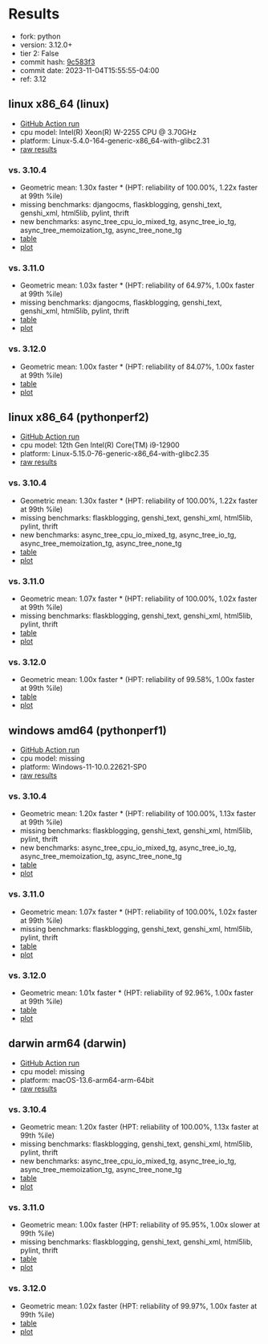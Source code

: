 # Results

- fork: python
- version: 3.12.0+
- tier 2: False
- commit hash: [9c583f3](https://github.com/python/cpython/commit/9c583f3)
- commit date: 2023-11-04T15:55:55-04:00
- ref: 3.12

## linux x86_64 (linux)

- [GitHub Action run](https://github.com/faster-cpython/benchmarking/actions/runs/6758056367)
- cpu model: Intel(R) Xeon(R) W-2255 CPU @ 3.70GHz
- platform: Linux-5.4.0-164-generic-x86_64-with-glibc2.31
- [raw results](bm-20231104-linux-x86_64-python-3.12-3.12.0%2B-9c583f3.json)

### vs. 3.10.4

- Geometric mean: 1.30x faster \* (HPT: reliability of 100.00%, 1.22x faster at 99th %ile)
- missing benchmarks: djangocms, flaskblogging, genshi_text, genshi_xml, html5lib, pylint, thrift
- new benchmarks: async_tree_cpu_io_mixed_tg, async_tree_io_tg, async_tree_memoization_tg, async_tree_none_tg
- [table](bm-20231104-linux-x86_64-python-3.12-3.12.0%2B-9c583f3-vs-3.10.4.md)
- [plot](bm-20231104-linux-x86_64-python-3.12-3.12.0%2B-9c583f3-vs-3.10.4.png)

### vs. 3.11.0

- Geometric mean: 1.03x faster \* (HPT: reliability of 64.97%, 1.00x faster at 99th %ile)
- missing benchmarks: djangocms, flaskblogging, genshi_text, genshi_xml, html5lib, pylint, thrift
- [table](bm-20231104-linux-x86_64-python-3.12-3.12.0%2B-9c583f3-vs-3.11.0.md)
- [plot](bm-20231104-linux-x86_64-python-3.12-3.12.0%2B-9c583f3-vs-3.11.0.png)

### vs. 3.12.0

- Geometric mean: 1.00x faster \* (HPT: reliability of 84.07%, 1.00x faster at 99th %ile)
- [table](bm-20231104-linux-x86_64-python-3.12-3.12.0%2B-9c583f3-vs-3.12.0.md)
- [plot](bm-20231104-linux-x86_64-python-3.12-3.12.0%2B-9c583f3-vs-3.12.0.png)

## linux x86_64 (pythonperf2)

- [GitHub Action run](https://github.com/faster-cpython/benchmarking/actions/runs/6758056367)
- cpu model: 12th Gen Intel(R) Core(TM) i9-12900
- platform: Linux-5.15.0-76-generic-x86_64-with-glibc2.35
- [raw results](bm-20231104-pythonperf2-x86_64-python-3.12-3.12.0%2B-9c583f3.json)

### vs. 3.10.4

- Geometric mean: 1.30x faster \* (HPT: reliability of 100.00%, 1.22x faster at 99th %ile)
- missing benchmarks: flaskblogging, genshi_text, genshi_xml, html5lib, pylint, thrift
- new benchmarks: async_tree_cpu_io_mixed_tg, async_tree_io_tg, async_tree_memoization_tg, async_tree_none_tg
- [table](bm-20231104-pythonperf2-x86_64-python-3.12-3.12.0%2B-9c583f3-vs-3.10.4.md)
- [plot](bm-20231104-pythonperf2-x86_64-python-3.12-3.12.0%2B-9c583f3-vs-3.10.4.png)

### vs. 3.11.0

- Geometric mean: 1.07x faster \* (HPT: reliability of 100.00%, 1.02x faster at 99th %ile)
- missing benchmarks: flaskblogging, genshi_text, genshi_xml, html5lib, pylint, thrift
- [table](bm-20231104-pythonperf2-x86_64-python-3.12-3.12.0%2B-9c583f3-vs-3.11.0.md)
- [plot](bm-20231104-pythonperf2-x86_64-python-3.12-3.12.0%2B-9c583f3-vs-3.11.0.png)

### vs. 3.12.0

- Geometric mean: 1.00x faster \* (HPT: reliability of 99.58%, 1.00x faster at 99th %ile)
- [table](bm-20231104-pythonperf2-x86_64-python-3.12-3.12.0%2B-9c583f3-vs-3.12.0.md)
- [plot](bm-20231104-pythonperf2-x86_64-python-3.12-3.12.0%2B-9c583f3-vs-3.12.0.png)

## windows amd64 (pythonperf1)

- [GitHub Action run](https://github.com/faster-cpython/benchmarking/actions/runs/6758056367)
- cpu model: missing
- platform: Windows-11-10.0.22621-SP0
- [raw results](bm-20231104-pythonperf1-amd64-python-3.12-3.12.0%2B-9c583f3.json)

### vs. 3.10.4

- Geometric mean: 1.20x faster \* (HPT: reliability of 100.00%, 1.13x faster at 99th %ile)
- missing benchmarks: flaskblogging, genshi_text, genshi_xml, html5lib, pylint, thrift
- new benchmarks: async_tree_cpu_io_mixed_tg, async_tree_io_tg, async_tree_memoization_tg, async_tree_none_tg
- [table](bm-20231104-pythonperf1-amd64-python-3.12-3.12.0%2B-9c583f3-vs-3.10.4.md)
- [plot](bm-20231104-pythonperf1-amd64-python-3.12-3.12.0%2B-9c583f3-vs-3.10.4.png)

### vs. 3.11.0

- Geometric mean: 1.07x faster \* (HPT: reliability of 100.00%, 1.02x faster at 99th %ile)
- missing benchmarks: flaskblogging, genshi_text, genshi_xml, html5lib, pylint, thrift
- [table](bm-20231104-pythonperf1-amd64-python-3.12-3.12.0%2B-9c583f3-vs-3.11.0.md)
- [plot](bm-20231104-pythonperf1-amd64-python-3.12-3.12.0%2B-9c583f3-vs-3.11.0.png)

### vs. 3.12.0

- Geometric mean: 1.01x faster \* (HPT: reliability of 92.96%, 1.00x faster at 99th %ile)
- [table](bm-20231104-pythonperf1-amd64-python-3.12-3.12.0%2B-9c583f3-vs-3.12.0.md)
- [plot](bm-20231104-pythonperf1-amd64-python-3.12-3.12.0%2B-9c583f3-vs-3.12.0.png)

## darwin arm64 (darwin)

- [GitHub Action run](https://github.com/faster-cpython/benchmarking/actions/runs/6758056367)
- cpu model: missing
- platform: macOS-13.6-arm64-arm-64bit
- [raw results](bm-20231104-darwin-arm64-python-3.12-3.12.0%2B-9c583f3.json)

### vs. 3.10.4

- Geometric mean: 1.20x faster (HPT: reliability of 100.00%, 1.13x faster at 99th %ile)
- missing benchmarks: flaskblogging, genshi_text, genshi_xml, html5lib, pylint, thrift
- new benchmarks: async_tree_cpu_io_mixed_tg, async_tree_io_tg, async_tree_memoization_tg, async_tree_none_tg
- [table](bm-20231104-darwin-arm64-python-3.12-3.12.0%2B-9c583f3-vs-3.10.4.md)
- [plot](bm-20231104-darwin-arm64-python-3.12-3.12.0%2B-9c583f3-vs-3.10.4.png)

### vs. 3.11.0

- Geometric mean: 1.00x faster (HPT: reliability of 95.95%, 1.00x slower at 99th %ile)
- missing benchmarks: flaskblogging, genshi_text, genshi_xml, html5lib, pylint, thrift
- [table](bm-20231104-darwin-arm64-python-3.12-3.12.0%2B-9c583f3-vs-3.11.0.md)
- [plot](bm-20231104-darwin-arm64-python-3.12-3.12.0%2B-9c583f3-vs-3.11.0.png)

### vs. 3.12.0

- Geometric mean: 1.02x faster (HPT: reliability of 99.97%, 1.00x faster at 99th %ile)
- [table](bm-20231104-darwin-arm64-python-3.12-3.12.0%2B-9c583f3-vs-3.12.0.md)
- [plot](bm-20231104-darwin-arm64-python-3.12-3.12.0%2B-9c583f3-vs-3.12.0.png)

